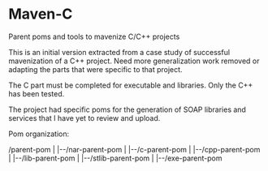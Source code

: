 # Maven-C
Parent poms and tools to mavenize C/C++ projects

This is an initial version extracted from a case study of successful mavenization of a C++ project. Need more generalization work removed or adapting the parts that were specific to that project.

The C part must be completed for executable and libraries. Only the C++ has been tested.

The project had specific poms for the generation of SOAP libraries and services that I have yet to review and upload.

Pom organization:

/parent-pom
	|
	|--/nar-parent-pom
			|
			|--/c-parent-pom
			|
			|--/cpp-parent-pom
					|
					|--/lib-parent-pom
					|
					|--/stlib-parent-pom
					|
					|--/exe-parent-pom
			

